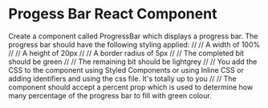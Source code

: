 # Progess Bar React Component
 Create a component called ProgressBar which displays a progress bar. The progress bar should have the following styling applied:  // // A width of 100% // // A height of 20px // // A border radius of 5px // // The completed bit should be green // // The remaining bit should be lightgrey // // You add the CSS to the component using Styled Components or using Inline CSS or adding identifiers and using the css file. It's totally up to you  // // The component should accept a percent prop which is used to determine how many percentage of the progress bar to fill with green colour.
